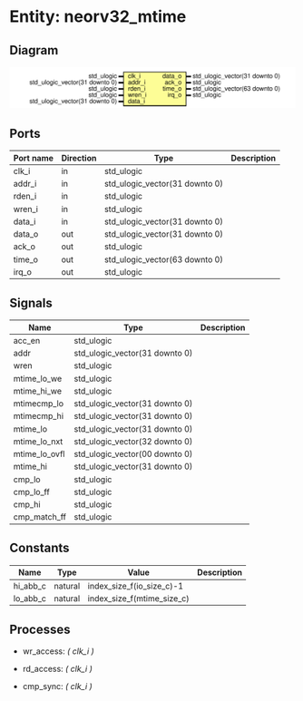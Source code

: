 # Entity: neorv32_mtime
## Diagram
![Diagram](neorv32_mtime.svg "Diagram")
## Ports
| Port name | Direction | Type                           | Description |
| --------- | --------- | ------------------------------ | ----------- |
| clk_i     | in        | std_ulogic                     |             |
| addr_i    | in        | std_ulogic_vector(31 downto 0) |             |
| rden_i    | in        | std_ulogic                     |             |
| wren_i    | in        | std_ulogic                     |             |
| data_i    | in        | std_ulogic_vector(31 downto 0) |             |
| data_o    | out       | std_ulogic_vector(31 downto 0) |             |
| ack_o     | out       | std_ulogic                     |             |
| time_o    | out       | std_ulogic_vector(63 downto 0) |             |
| irq_o     | out       | std_ulogic                     |             |
## Signals
| Name          | Type                           | Description |
| ------------- | ------------------------------ | ----------- |
| acc_en        | std_ulogic                     |             |
| addr          | std_ulogic_vector(31 downto 0) |             |
| wren          | std_ulogic                     |             |
| mtime_lo_we   | std_ulogic                     |             |
| mtime_hi_we   | std_ulogic                     |             |
| mtimecmp_lo   | std_ulogic_vector(31 downto 0) |             |
| mtimecmp_hi   | std_ulogic_vector(31 downto 0) |             |
| mtime_lo      | std_ulogic_vector(31 downto 0) |             |
| mtime_lo_nxt  | std_ulogic_vector(32 downto 0) |             |
| mtime_lo_ovfl | std_ulogic_vector(00 downto 0) |             |
| mtime_hi      | std_ulogic_vector(31 downto 0) |             |
| cmp_lo        | std_ulogic                     |             |
| cmp_lo_ff     | std_ulogic                     |             |
| cmp_hi        | std_ulogic                     |             |
| cmp_match_ff  | std_ulogic                     |             |
## Constants
| Name     | Type    | Value                       | Description |
| -------- | ------- | --------------------------- | ----------- |
| hi_abb_c | natural |  index_size_f(io_size_c)-1  |             |
| lo_abb_c | natural |  index_size_f(mtime_size_c) |             |
## Processes
- wr_access: _( clk_i )_

- rd_access: _( clk_i )_

- cmp_sync: _( clk_i )_

